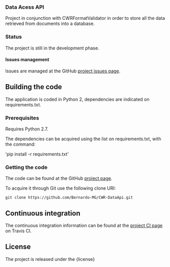 ### Data Acess API

Project in conjunction with CWRFormatValidator in order to store all the data retrieved from documents into a database.

### Status
The project is still in the development phase.

#### Issues management
Issues are managed at the GitHub [project issues page][].

## Building the code
The application is coded in Python 2, dependencies are indicated on requirements.txt.

### Prerequisites
Requires Python 2.7.

The dependencies can be acquired using the list on requirements.txt, with the command:

'pip install -r requirements.txt'

### Getting the code
The code can be found at the GitHub [project page][].

To acquire it through Git use the following clone URI:

`git clone https://github.com/Bernardo-MG/CWR-DataApi.git`

## Continuous integration
The continuous integration information can be found at the [project CI page][] on Travis CI.

## License
The project is released under the {license}

[project page]: https://github.com/Bernardo-MG/CWR-DataApi
[project issues page]: https://
[project CI page]: https://
